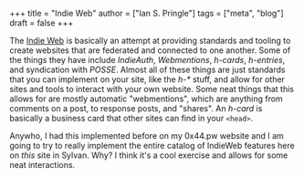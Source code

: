 +++
title = "Indie Web"
author = ["Ian S. Pringle"]
tags = ["meta", "blog"]
draft = false
+++

The [Indie Web](https://indieweb.org) is basically an attempt at providing standards and tooling to
create websites that are federated and connected to one another. Some of the
things they have include _IndieAuth_, _Webmentions_, _h-cards_, _h-entries_, and
syndication with _POSSE_. Almost all of these things are just standards that you
can implement on your site, like the _h-\*_ stuff, and allow for other sites and
tools to interact with your own website. Some neat things that this allows for
are mostly automatic "webmentions", which are anything from comments on a post,
to response posts, and "shares". An _h-card_ is basically a business card that
other sites can find in your `<head>`.

Anywho, I had this implemented before on my 0x44.pw website and I am going to
try to really implement the entire catalog of IndieWeb features here on _this_
site in Sylvan. Why? I think it's a cool exercise and allows for some neat
interactions.
